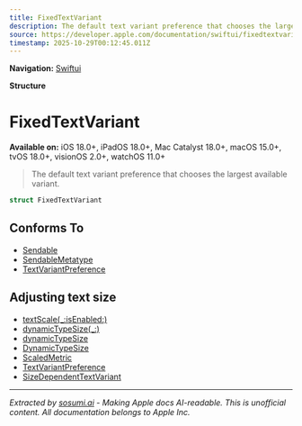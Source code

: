 ```yaml
---
title: FixedTextVariant
description: The default text variant preference that chooses the largest available variant.
source: https://developer.apple.com/documentation/swiftui/fixedtextvariant
timestamp: 2025-10-29T00:12:45.011Z
---
```


**Navigation:** [Swiftui](/documentation/swiftui)

**Structure**

# FixedTextVariant

**Available on:** iOS 18.0+, iPadOS 18.0+, Mac Catalyst 18.0+, macOS 15.0+, tvOS 18.0+, visionOS 2.0+, watchOS 11.0+

> The default text variant preference that chooses the largest available variant.

```swift
struct FixedTextVariant
```

## Conforms To

- [Sendable](/documentation/Swift/Sendable)
- [SendableMetatype](/documentation/Swift/SendableMetatype)
- [TextVariantPreference](/documentation/swiftui/textvariantpreference)

## Adjusting text size

- [textScale(_:isEnabled:)](/documentation/swiftui/view/textscale(_:isenabled:))
- [dynamicTypeSize(_:)](/documentation/swiftui/view/dynamictypesize(_:))
- [dynamicTypeSize](/documentation/swiftui/environmentvalues/dynamictypesize)
- [DynamicTypeSize](/documentation/swiftui/dynamictypesize)
- [ScaledMetric](/documentation/swiftui/scaledmetric)
- [TextVariantPreference](/documentation/swiftui/textvariantpreference)
- [SizeDependentTextVariant](/documentation/swiftui/sizedependenttextvariant)

---

*Extracted by [sosumi.ai](https://sosumi.ai) - Making Apple docs AI-readable.*
*This is unofficial content. All documentation belongs to Apple Inc.*
